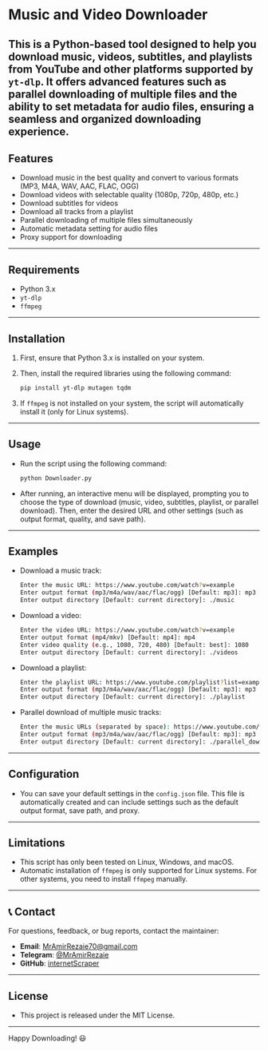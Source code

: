 # Music and Video Downloader

This is a Python-based tool designed to help you download music, videos, subtitles, and playlists from YouTube and other platforms supported by ‍`yt-dlp‍`. It offers advanced features such as parallel downloading of multiple files and the ability to set metadata for audio files, ensuring a seamless and organized downloading experience.
---

## Features

- Download music in the best quality and convert to various formats (MP3, M4A, WAV, AAC, FLAC, OGG)
- Download videos with selectable quality (1080p, 720p, 480p, etc.)
- Download subtitles for videos
- Download all tracks from a playlist
- Parallel downloading of multiple files simultaneously
- Automatic metadata setting for audio files
- Proxy support for downloading
---

## Requirements

- Python 3.x
- `yt-dlp`
- `ffmpeg`
---

## Installation

1. First, ensure that Python 3.x is installed on your system.
2. Then, install the required libraries using the following command:

   ```bash
   pip install yt-dlp mutagen tqdm
   ```
3. If `ffmpeg` is not installed on your system, the script will automatically install it (only for Linux systems).
---

## Usage
- Run the script using the following command:
    ```bash
    python Downloader.py
    ```
- After running, an interactive menu will be displayed, prompting you to choose the type of download (music, video, subtitles, playlist, or parallel download). Then, enter the desired URL and other settings (such as output format, quality, and save path).
---

## Examples
- Download a music track:
    ```bash
    Enter the music URL: https://www.youtube.com/watch?v=example
    Enter output format (mp3/m4a/wav/aac/flac/ogg) [Default: mp3]: mp3
    Enter output directory [Default: current directory]: ./music
    ```
- Download a video:
    ```bash
    Enter the video URL: https://www.youtube.com/watch?v=example
    Enter output format (mp4/mkv) [Default: mp4]: mp4
    Enter video quality (e.g., 1080, 720, 480) [Default: best]: 1080
    Enter output directory [Default: current directory]: ./videos
    ```
- Download a playlist:
    ```bash
    Enter the playlist URL: https://www.youtube.com/playlist?list=example
    Enter output format (mp3/m4a/wav/aac/flac/ogg) [Default: mp3]: mp3
    Enter output directory [Default: current directory]: ./playlist
    ```
- Parallel download of multiple music tracks:
    ```bash
    Enter the music URLs (separated by space): https://www.youtube.com/watch?v=example1 https://www.youtube.com/watch?v=example2
    Enter output format (mp3/m4a/wav/aac/flac/ogg) [Default: mp3]: mp3
    Enter output directory [Default: current directory]: ./parallel_downloads
    ```
---

## Configuration
- You can save your default settings in the `config.json` file. This file is automatically created and can include settings such as the default output format, save path, and proxy.
---

## Limitations
- This script has only been tested on Linux, Windows, and macOS.
- Automatic installation of `ffmpeg` is only supported for Linux systems. For other systems, you need to install `ffmpeg` manually.
---

## 📞 Contact

For questions, feedback, or bug reports, contact the maintainer:
- **Email**: MrAmirRezaie70@gmail.com
- **Telegram**: [@MrAmirRezaie](https://t.me/MrAmirRezaie)
- **GitHub**: [internetScraper](https://github.com/MrAmirRezaie/internetScraper)
---

## License
- This project is released under the MIT License.
---

Happy Downloading! 😃